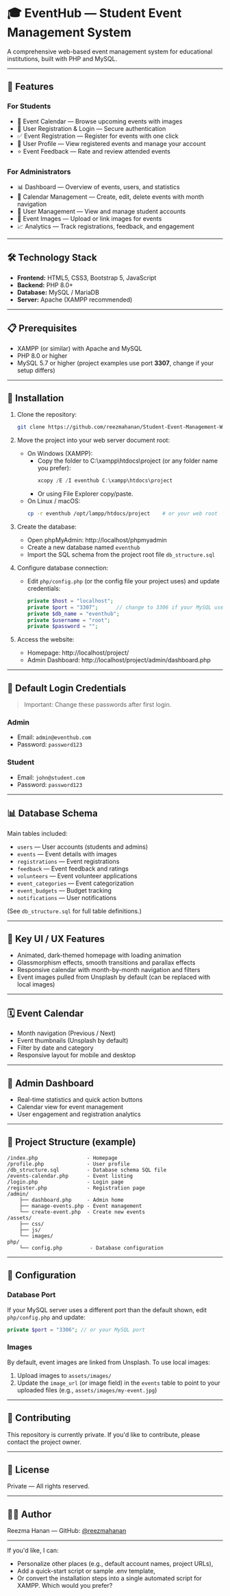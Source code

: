 # 🎓 EventHub — Student Event Management System

A comprehensive web-based event management system for educational institutions, built with PHP and MySQL.

---

## 🌟 Features

### For Students
- 📅 Event Calendar — Browse upcoming events with images  
- 🔐 User Registration & Login — Secure authentication  
- ✅ Event Registration — Register for events with one click  
- 👤 User Profile — View registered events and manage your account  
- ⭐ Event Feedback — Rate and review attended events

### For Administrators
- 📊 Dashboard — Overview of events, users, and statistics  
- 📅 Calendar Management — Create, edit, delete events with month navigation  
- 👥 User Management — View and manage student accounts  
- 📸 Event Images — Upload or link images for events  
- 📈 Analytics — Track registrations, feedback, and engagement

---

## 🛠️ Technology Stack
- **Frontend:** HTML5, CSS3, Bootstrap 5, JavaScript  
- **Backend:** PHP 8.0+  
- **Database:** MySQL / MariaDB  
- **Server:** Apache (XAMPP recommended)

---

## 📋 Prerequisites
- XAMPP (or similar) with Apache and MySQL  
- PHP 8.0 or higher  
- MySQL 5.7 or higher (project examples use port **3307**, change if your setup differs)

---

## 🚀 Installation

1. Clone the repository:
   ```bash
   git clone https://github.com/reezmahanan/Student-Event-Management-Web-Application.git eventhub
   ```

2. Move the project into your web server document root:
   - On Windows (XAMPP):
     - Copy the folder to C:\xampp\htdocs\project (or any folder name you prefer):
       ```powershell
       xcopy /E /I eventhub C:\xampp\htdocs\project
       ```
     - Or using File Explorer copy/paste.
   - On Linux / macOS:
     ```bash
     cp -r eventhub /opt/lampp/htdocs/project    # or your web root
     ```

3. Create the database:
   - Open phpMyAdmin: http://localhost/phpmyadmin
   - Create a new database named `eventhub`
   - Import the SQL schema from the project root file `db_structure.sql`

4. Configure database connection:
   - Edit `php/config.php` (or the config file your project uses) and update credentials:
     ```php
     private $host = "localhost";
     private $port = "3307";      // change to 3306 if your MySQL uses the default port
     private $db_name = "eventhub";
     private $username = "root";
     private $password = "";
     ```

5. Access the website:
   - Homepage: http://localhost/project/
   - Admin Dashboard: http://localhost/project/admin/dashboard.php

---

## 🔑 Default Login Credentials

> Important: Change these passwords after first login.

### Admin
- Email: `admin@eventhub.com`  
- Password: `password123`

### Student
- Email: `john@student.com`  
- Password: `password123`

---

## 📊 Database Schema

Main tables included:
- `users` — User accounts (students and admins)  
- `events` — Event details with images  
- `registrations` — Event registrations  
- `feedback` — Event feedback and ratings  
- `volunteers` — Event volunteer applications  
- `event_categories` — Event categorization  
- `event_budgets` — Budget tracking  
- `notifications` — User notifications

(See `db_structure.sql` for full table definitions.)

---

## 🎨 Key UI / UX Features
- Animated, dark-themed homepage with loading animation  
- Glassmorphism effects, smooth transitions and parallax effects  
- Responsive calendar with month-by-month navigation and filters  
- Event images pulled from Unsplash by default (can be replaced with local images)

---

## 🗓️ Event Calendar
- Month navigation (Previous / Next)  
- Event thumbnails (Unsplash by default)  
- Filter by date and category  
- Responsive layout for mobile and desktop

---

## 🧭 Admin Dashboard
- Real-time statistics and quick action buttons  
- Calendar view for event management  
- User engagement and registration analytics

---

## 📁 Project Structure (example)
```
/index.php                - Homepage
/profile.php              - User profile
/db_structure.sql         - Database schema SQL file
/events-calendar.php      - Event listing
/login.php                - Login page
/register.php             - Registration page
/admin/
    ├── dashboard.php     - Admin home
    ├── manage-events.php - Event management
    └── create-event.php  - Create new events
/assets/
    ├── css/
    ├── js/
    └── images/
php/
    └── config.php         - Database configuration
```

---

## 🔧 Configuration

### Database Port
If your MySQL server uses a different port than the default shown, edit `php/config.php` and update:
```php
private $port = "3306"; // or your MySQL port
```

### Images
By default, event images are linked from Unsplash. To use local images:
1. Upload images to `assets/images/`
2. Update the `image_url` (or image field) in the `events` table to point to your uploaded files (e.g., `assets/images/my-event.jpg`)

---

## 🤝 Contributing
This repository is currently private. If you'd like to contribute, please contact the project owner.

---

## 📄 License
Private — All rights reserved.

---

## 👨‍💻 Author
Reezma Hanan — GitHub: [@reezmahanan](https://github.com/reezmahanan)

---

If you'd like, I can:
- Personalize other places (e.g., default account names, project URLs),
- Add a quick-start script or sample .env template,
- Or convert the installation steps into a single automated script for XAMPP. Which would you prefer?
```
